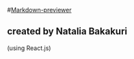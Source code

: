 #[Markdown-previewer](https://theonomimc.github.io/Markdown-previewer/)
## created by Natalia Bakakuri

(using React.js)
